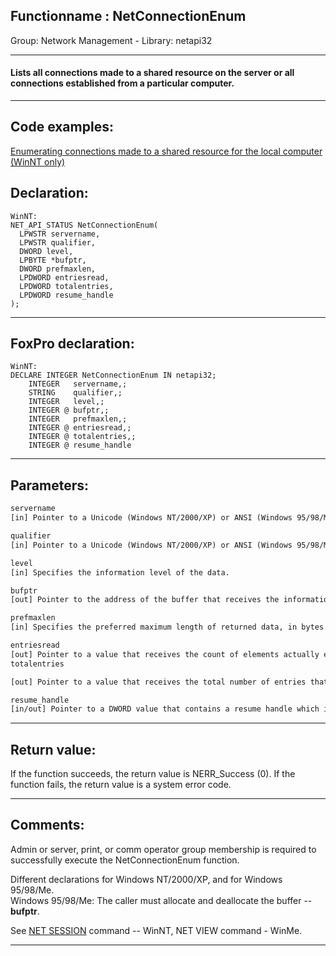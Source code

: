 <link rel="stylesheet" type="text/css" href="../../css/win32api.css">  
<link rel="stylesheet" href="https://cdnjs.cloudflare.com/ajax/libs/font-awesome/4.7.0/css/font-awesome.min.css">

## Functionname : NetConnectionEnum
Group: Network Management - Library: netapi32    
***  


#### Lists all connections made to a shared resource on the server or all connections established from a particular computer.
***  


## Code examples:
[Enumerating connections made to a shared resource for the local computer (WinNT only)](../../samples/sample_168.md)  

## Declaration:
```foxpro  
WinNT:
NET_API_STATUS NetConnectionEnum(
  LPWSTR servername,
  LPWSTR qualifier,
  DWORD level,
  LPBYTE *bufptr,
  DWORD prefmaxlen,
  LPDWORD entriesread,
  LPDWORD totalentries,
  LPDWORD resume_handle
);  
```  
***  


## FoxPro declaration:
```foxpro  
WinNT:
DECLARE INTEGER NetConnectionEnum IN netapi32;
	INTEGER   servername,;
	STRING    qualifier,;
	INTEGER   level,;
	INTEGER @ bufptr,;
	INTEGER   prefmaxlen,;
	INTEGER @ entriesread,;
	INTEGER @ totalentries,;
	INTEGER @ resume_handle  
```  
***  


## Parameters:
```txt  
servername
[in] Pointer to a Unicode (Windows NT/2000/XP) or ANSI (Windows 95/98/Me) string specifying the name of the remote server on which the function is to execute.

qualifier
[in] Pointer to a Unicode (Windows NT/2000/XP) or ANSI (Windows 95/98/Me) string specifying a share name or computer name for the connections of interest.

level
[in] Specifies the information level of the data.

bufptr
[out] Pointer to the address of the buffer that receives the information.

prefmaxlen
[in] Specifies the preferred maximum length of returned data, in bytes.

entriesread
[out] Pointer to a value that receives the count of elements actually enumerated.
totalentries

[out] Pointer to a value that receives the total number of entries that could have been enumerated from the current resume position.

resume_handle
[in/out] Pointer to a DWORD value that contains a resume handle which is used to continue an existing connection search.  
```  
***  


## Return value:
If the function succeeds, the return value is NERR_Success (0). If the function fails, the return value is a system error code. 
  
***  


## Comments:
Admin or server, print, or comm operator group membership is required to successfully execute the NetConnectionEnum function.  
  
Different declarations for Windows NT/2000/XP, and for Windows 95/98/Me.  
Windows 95/98/Me: The caller must allocate and deallocate the buffer -- <Strong>bufptr</Strong>.  
  
See <a href="http://www.eu.microsoft.com/technet/treeview/default.asp?url=/technet/prodtechnol/windowsserver2003/proddocs/entserver/net_session.asp">NET SESSION</a> command -- WinNT, NET VIEW command - WinMe.  
  
***  

